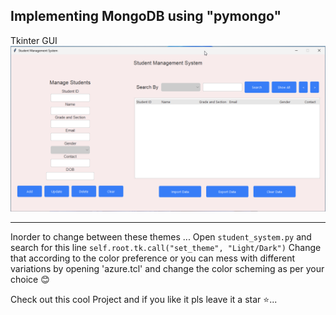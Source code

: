 Implementing MongoDB using "pymongo"
------------------------------------------------------------------------------------------------------------------------------------

 

  <bold> Tkinter GUI </bold>
  <img src="bg_images/Light-Tk.png"/>


  


 ------------------------------------------------------------------------------------------------------------------------------------  
Inorder to change between these themes ... Open `student_system.py` and search for this line `self.root.tk.call("set_theme", "Light/Dark")`
Change that according to the color preference or you can mess with different variations by opening 'azure.tcl' and change the color scheming as per your choice 😊

   
 <p>Check out this cool Project and if you like it pls leave it a star ⭐... </p>
 




